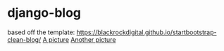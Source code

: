 # django-blog
based off the template: https://blackrockdigital.github.io/startbootstrap-clean-blog/
[A picture](/screenshots/img0.png?raw=tre)
[Another picture](/screenshots/img1.png?raw=true)
